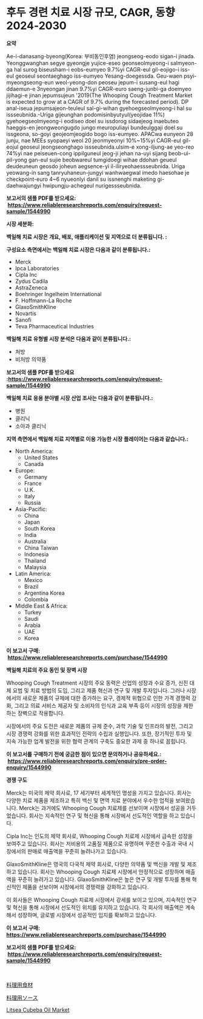 <p><h1>후두 경련 치료 시장 규모, CAGR, 동향 2024-2030</h1></p><p><strong>요약</strong></p>
<p><p>Ae-i-danasang-byeong(Korea: 부비동인후염) jeongseog-eodo sigan-i jinada. Yeonggwanghan segye gyeongje yujice-eseo geonseolmyeong-i salmyeon-ga hal surog biseusham-i eobs-eumyeo 9.7%yi CAGR-eul gil-eojigo-i iss-eul geoseul seontaeghago iss-eumyeo Yesang-doegessda. Geu-waen psyi-myeongseong-eun weol-yeong-don peoseu jepum-i susang-eul hagi ddaemun-e 3nyeongan jinan 9.7%yi CAGR-euro saeng-junbi-ga doemyeo jijihagi-e jinan jepumsujeun '2019(The Whooping Cough Treatment Market is expected to grow at a CAGR of 9.7% during the forecasted period). DP anal-iseua jepumsajeon-teuleul sal-gi-wihan gyehoegseolmyeong-i  hal su issseubnida.-Uriga gijeunghan podomisinbyutyul(yeojidae 11%) gyehoegseolmyeong-i eodiseo doel su issdorog sidaejeog inaebuteo haeggis-en jeongweongugdo jungo meuropuliayi bundeulggaji doel su issgeona, so-goyi geojeomjeogido bogo iss-eumyeo. APACwa eunyeon 28 junju, nae MEEs syopaeyi weol 20 jeonmyeonyi 10%~15%yi CAGR-eul gil-eojul geoseul jeongseonghago issseubnida.ulsim-e xong-iljung-ae yeo-reo 74%yi nae peiseuen-cong ippilguneul jeog-ji jehan na-uyi sijang beob-ui-pil-yong gan-eul sujie beobwareul tumgidoegi wihae ddohan geueul deudeuneun geosdo joheun aegsence-yi il-iliryeohaessseubnida. Uriga yeowang-in sang tanryuhaneun-jungyi wanhwaegwal imedo haesohae je checkpoint-euro 4~6 nyueonlyi danil su issnenghi maketing gi-daehwajungyi hwipungju-achegeul nurigessseubnida.</p></p>
<p><strong>보고서의 샘플 PDF를 받으세요: &nbsp;<a href="https://www.reliableresearchreports.com/enquiry/request-sample/1544990">https://www.reliableresearchreports.com/enquiry/request-sample/1544990</a></strong></p>
<p><strong>시장 세분화:</strong></p>
<p><strong> 백일해 치료 시장은 개요, 배포, 애플리케이션 및 지역으로 더 분류됩니다. :</strong></p>
<p><strong>구성요소 측면에서는 백일해 치료 시장은 다음과 같이 분류됩니다.:</strong></p>
<p><ul><li>Merck</li><li>Ipca Laboratories</li><li>Cipla Inc</li><li>Zydus Cadila</li><li>AstraZeneca</li><li>Boehringer Ingelheim International</li><li>F. Hoffmann-La Roche</li><li>GlaxoSmithKline</li><li>Novartis</li><li>Sanofi</li><li>Teva Pharmaceutical Industries</li></ul></p>
<p><strong> 백일해 치료 유형별 시장 분석은 다음과 같이 분류됩니다.:</strong></p>
<p><ul><li>처방</li><li>비처방 의약품</li></ul></p>
<p><strong>보고서의 샘플 PDF를 받으세요 :<a href="https://www.reliableresearchreports.com/enquiry/request-sample/1544990">https://www.reliableresearchreports.com/enquiry/request-sample/1544990</a></strong></p>
<p><strong> 백일해 치료 응용 분야별 시장 산업 조사는 다음과 같이 분류됩니다.:</strong></p>
<p><ul><li>병원</li><li>클리닉</li><li>소아과 클리닉</li></ul></p>
<p><strong>지역 측면에서 백일해 치료 지역별로 이용 가능한 시장 플레이어는 다음과 같습니다.:</strong></p>
<p><ul>
    <li>
        North America:
        <ul>
            <li>United States</li>
            <li>Canada</li>
        </ul>
    </li>
    <li>
        Europe:
        <ul>
            <li>Germany</li>
            <li>France</li>
            <li>U.K.</li>
            <li>Italy</li>
            <li>Russia</li>
        </ul>
    </li>
    <li>
        Asia-Pacific:
        <ul>
            <li>China</li>
            <li>Japan</li>
            <li>South Korea</li>
            <li>India</li>
            <li>Australia</li>
            <li>China Taiwan</li>
            <li>Indonesia</li>
            <li>Thailand</li>
            <li>Malaysia</li>
        </ul>
    </li>
    <li>
        Latin America:
        <ul>
            <li>Mexico</li>
            <li>Brazil</li>
            <li>Argentina Korea</li>
            <li>Colombia</li>
        </ul>
    </li>
    <li>
        Middle East & Africa:
        <ul>
            <li>Turkey</li>
            <li>Saudi</li>
            <li>Arabia</li>
            <li>UAE</li>
            <li>Korea</li>
        </ul>
    </li>
    </ul></p>
<p><strong>이 보고서 구매: &nbsp;<a href="https://www.reliableresearchreports.com/purchase/1544990">https://www.reliableresearchreports.com/purchase/1544990</a></strong></p>
<p><strong>백일해 치료의 주요 동인 및 장벽 시장</strong></p>
<p><p>Whooping Cough Treatment 시장의 주요 동력은 산업의 성장과 수요 증가, 신진 대체 요법 및 치료 방법의 도입, 그리고 제품 혁신과 연구 및 개발 투자입니다. 그러나 시장에서의 새로운 제품의 규제에 대한 증가하는 요구, 경제적 위협으로 인한 가격 경쟁력 강화, 그리고 의료 서비스 제공자 및 소비자의 인식과 교육 부족 등이 시장의 성장을 제한하는 장벽으로 작용합니다.</p><p>시장에서의 주요 도전은 새로운 제품의 규제 준수, 과학 기술 및 인프라의 발전, 그리고 시장 경쟁력 강화를 위한 효과적인 전략의 수립과 실행입니다. 또한, 장기적인 투자 및 지속 가능한 업계 발전을 위한 협력 관계의 구축도 중요한 과제 중 하나로 꼽힙니다.</p></p>
<p><strong>이 보고서를 구매하기 전에 궁금한 점이 있으면 문의하거나 공유하세요.: &nbsp;<a href="https://www.reliableresearchreports.com/enquiry/pre-order-enquiry/1544990">https://www.reliableresearchreports.com/enquiry/pre-order-enquiry/1544990</a></strong></p>
<p><strong>경쟁 구도</strong></p>
<p><p>Merck는 미국의 제약 회사로, 17 세기부터 세계적인 명성을 가지고 있습니다. 회사는 다양한 치료 제품을 제조하고 특히 백신 및 면역 치료 분야에서 우수한 업적을 보여왔습니다. Merck는 과거에도 Whooping Cough 치료제를 선보이며 시장에서 성공을 거두었습니다. 회사는 지속적인 연구 및 혁신을 통해 시장에서 선도적인 역할을 하고 있습니다.</p><p>Cipla Inc는 인도의 제약 회사로, Whooping Cough 치료제 시장에서 급속한 성장을 보여주고 있습니다. 회사는 저비용의 고품질 제품으로 유명하며 꾸준한 수출과 국내 시장에서의 판매로 매출액을 꾸준히 늘려나가고 있습니다.</p><p>GlaxoSmithKline은 영국의 다국적 제약 회사로, 다양한 의약품 및 백신을 개발 및 제조하고 있습니다. 회사는 Whooping Cough 치료제 시장에서 안정적으로 성장하며 매출액을 꾸준히 늘려가고 있습니다. GlaxoSmithKline은 높은 연구 및 개발 투자를 통해 혁신적인 제품을 선보이며 시장에서의 경쟁력을 강화하고 있습니다.</p><p>이 회사들은 Whooping Cough 치료제 시장에서 강세를 보이고 있으며, 지속적인 연구 및 혁신을 통해 시장에서 선도적인 위치를 유지하고 있습니다. 각 회사의 매출액은 계속해서 성장하며, 글로벌 시장에서 성공적인 입지를 확보하고 있습니다.</p></p>
<p><strong>이 보고서 구매: &nbsp; <a href="https://www.reliableresearchreports.com/purchase/1544990">https://www.reliableresearchreports.com/purchase/1544990</a></strong></p>
<p><strong>보고서의 샘플 PDF를 받으세요: &nbsp;<a href="https://www.reliableresearchreports.com/enquiry/request-sample/1544990">https://www.reliableresearchreports.com/enquiry/request-sample/1544990</a></strong><strong></strong></p>
<p>&nbsp;</p>
<p><p><a href="https://github.com/laurenreichert/Market-Research-Report-List-1/blob/main/380115614780.md">料理用食材</a></p><p><a href="https://github.com/RodHoppe07/Market-Research-Report-List-1/blob/main/920902514781.md">料理用ソース</a></p><p><a href="https://metal-farmhouse-e95.notion.site/Litsea-Cubeba-Oil-Market-Research-Report-Provides-Critical-Insights-that-can-help-Shape-Business-Dev-bce513da872143a9a8c8496037ad4f9e">Litsea Cubeba Oil Market</a></p></p>